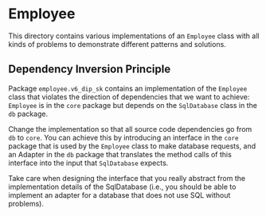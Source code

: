 # Employee

This directory contains various implementations of an `Employee` class
with all kinds of problems to demonstrate different patterns and
solutions.

## Dependency Inversion Principle

Package `employee.v6_dip_sk` contains an implementation of the
`Employee` class that violates the direction of dependencies that
we want to achieve: `Employee` is in the `core` package but depends
on the `SqlDatabase` class in the `db` package.

Change the implementation so that all source code dependencies go from
`db` to `core`. You can achieve this by introducing an interface in the
`core` package that is used by the `Employee` class to make database
requests,  and an Adapter in the `db` package that translates the
method calls of this interface into the input that `SqlDatabase`
expects.

Take care when designing the interface that you really abstract from
the implementation details of the SqlDatabase (i.e., you should be
able to implement an adapter for a database that does not use SQL
without problems).
